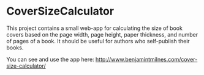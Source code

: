 # CoverSizeCalculator

This project contains a small web-app for calculating the size of book covers based on the page width, page height, paper thickness, and number of pages of a book. It should be useful for authors who self-publish their books.

You can see and use the app here: http://www.benjamintmilnes.com/cover-size-calculator/
